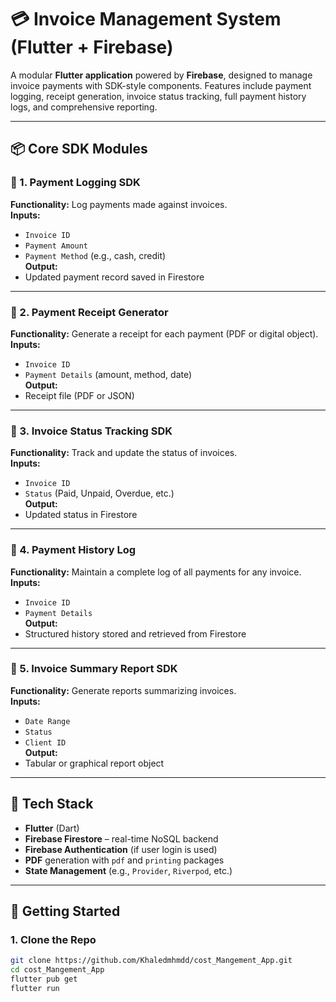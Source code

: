 # 💳 Invoice Management System (Flutter + Firebase)

A modular **Flutter application** powered by **Firebase**, designed to manage invoice payments with SDK-style components. Features include payment logging, receipt generation, invoice status tracking, full payment history logs, and comprehensive reporting.

---

## 📦 Core SDK Modules

### 🔹 1. Payment Logging SDK
**Functionality:** Log payments made against invoices.  
**Inputs:**  
- `Invoice ID`  
- `Payment Amount`  
- `Payment Method` (e.g., cash, credit)  
**Output:**  
- Updated payment record saved in Firestore

---

### 🔹 2. Payment Receipt Generator
**Functionality:** Generate a receipt for each payment (PDF or digital object).  
**Inputs:**  
- `Invoice ID`  
- `Payment Details` (amount, method, date)  
**Output:**  
- Receipt file (PDF or JSON)

---

### 🔹 3. Invoice Status Tracking SDK
**Functionality:** Track and update the status of invoices.  
**Inputs:**  
- `Invoice ID`  
- `Status` (Paid, Unpaid, Overdue, etc.)  
**Output:**  
- Updated status in Firestore

---

### 🔹 4. Payment History Log
**Functionality:** Maintain a complete log of all payments for any invoice.  
**Inputs:**  
- `Invoice ID`  
- `Payment Details`  
**Output:**  
- Structured history stored and retrieved from Firestore

---

### 🔹 5. Invoice Summary Report SDK
**Functionality:** Generate reports summarizing invoices.  
**Inputs:**  
- `Date Range`  
- `Status`  
- `Client ID`  
**Output:**  
- Tabular or graphical report object

---

## 🔧 Tech Stack

- **Flutter** (Dart)
- **Firebase Firestore** – real-time NoSQL backend
- **Firebase Authentication** (if user login is used)
- **PDF** generation with `pdf` and `printing` packages
- **State Management** (e.g., `Provider`, `Riverpod`, etc.)

---

## 🚀 Getting Started

### 1. Clone the Repo

```bash
git clone https://github.com/Khaledmhmdd/cost_Mangement_App.git
cd cost_Mangement_App
flutter pub get
flutter run

